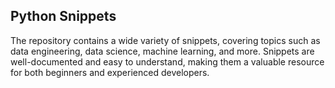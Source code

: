 ## Python Snippets
The repository contains a wide variety of snippets, covering topics such as data engineering, data science, machine learning, and more. Snippets are well-documented and easy to understand, making them a valuable resource for both beginners and experienced developers.


